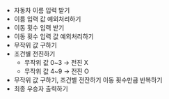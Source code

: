 - 자동차 이름 입력 받기
- 이름 입력 값 예외처리하기
- 이동 횟수 입력 받기
- 이동 횟수 입력 값 예외처리하기
- 무작위 값 구하기
- 조건별 전진하기
    - 무작위 값 0~3 → 전진 X
    - 무작위 값 4~9 → 전진 O
- 무작위 값 구하기, 조건별 전잔하기 이동 횟수만큼 반복하기
- 최종 우승자 출력하기